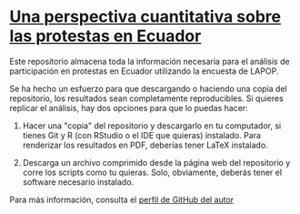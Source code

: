 # [Una perspectiva cuantitativa sobre las protestas en Ecuador](https://elquantificador.org/post/valores/perspectiva-cuantitativa-protestas-ecuador/)

Este repositorio almacena toda la información necesaria para el análisis de participación en protestas en Ecuador utilizando la encuesta de LAPOP.

Se ha hecho un esfuerzo para que descargando o haciendo una copia del repositorio, los resultados sean completamente reproducibles. Si quieres replicar el análisis, hay dos opciones para que lo puedas hacer:

1. Hacer una "copia" del repositorio y descargarlo en tu computador, si tienes Git y R (con RStudio o el IDE que quieras) instalado. Para renderizar los resultados en PDF, deberías tener LaTeX instalado.

2. Descarga un archivo comprimido desde la página web del repositorio y corre los scripts como tu quieras. Solo, obviamente, deberás tener el software necesario instalado.

Para más información, consulta el [perfil de GitHub del autor](https://github.com/dsanchezp18/protests-article)
